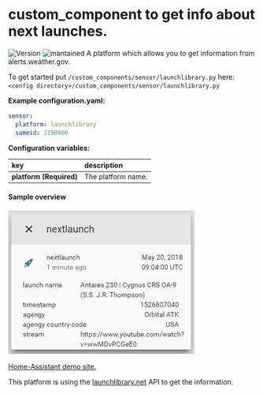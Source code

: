 # custom_component to get info about next launches.
  
![Version](https://img.shields.io/badge/version-1.0.1-green.svg?style=for-the-badge) ![mantained](https://img.shields.io/maintenance/yes/2018.svg?style=for-the-badge) A platform which allows you to get information from alerts.weather.gov. 
  
To get started put `/custom_components/sensor/launchlibrary.py` here:  
`<config directory>/custom_components/sensor/launchlibrary.py`  
  
**Example configuration.yaml:**
```yaml
sensor:
  platform: launchlibrary
  sameid: 2190400
```
**Configuration variables:**  
  
key | description  
:--- | :---  
**platform (Required)** | The platform name.  
  
#### Sample overview
![Sample overview](overview.png)
  
[Home-Assistant demo site.](https://ha-test-launchlibrary.halfdecent.io)
  
  
This platform is using the [launchlibrary.net](http://launchlibrary.net/) API to get the information.